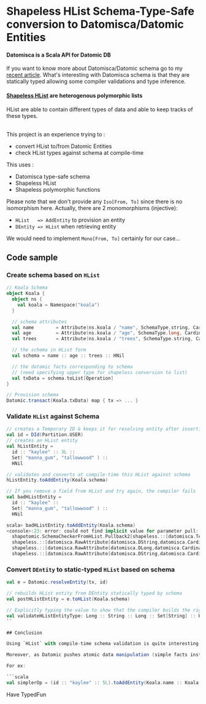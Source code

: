 # Shapeless HList Schema-Type-Safe conversion to Datomisca/Datomic Entities

#### Datomisca is a Scala API for Datomic DB

If you want to know more about Datomisca/Datomic schema go to my [recent article](http://mandubian.com/2013/03/04/datomisca-schema/). What's interesting with Datomisca schema is that they are statically typed allowing some compiler validations and type inference.

#### [Shapeless HList](https://github.com/milessabin/shapeless) are heterogenous polymorphic lists 

HList are able to contain different types of data and able to keep tracks of these types.

<br/>
This project is an experience trying to :

- convert HList to/from Datomic Entities
- check HList types against schema at compile-time

This uses :

- Datomisca type-safe schema
- Shapeless HList
- Shapeless polymorphic functions

Please note that we don't provide any `Iso[From, To]` since there is no isomorphism here.
Actually, there are 2 monomorphisms (injective):

- `HList   => AddEntity` to provision an entity 
- `DEntity => HList` when retrieving entity

We would need to implement `Mono[From, To]` certainly for our case...

## Code sample

### Create schema based on `HList`

```scala
// Koala Schema
object Koala {
  object ns {
    val koala = Namespace("koala")
  }

  // schema attributes
  val name        = Attribute(ns.koala / "name", SchemaType.string, Cardinality.one).withDoc("Koala's name")
  val age         = Attribute(ns.koala / "age", SchemaType.long, Cardinality.one).withDoc("Koala's age")
  val trees       = Attribute(ns.koala / "trees", SchemaType.string, Cardinality.many).withDoc("Koala's trees")

  // the schema in HList form
  val schema = name :: age :: trees :: HNil

  // the datomic facts corresponding to schema 
  // (need specifying upper type for shapeless conversion to list)
  val txData = schema.toList[Operation]
}

// Provision schema
Datomic.transact(Koala.txData) map { tx => ... }
```

### Validate `HList` against Schema

```scala
// creates a Temporary ID & keeps it for resolving entity after insertion
val id = DId(Partition.USER)
// creates an HList entity 
val hListEntity = 
  id :: "kaylee" :: 3L :: 
  Set( "manna_gum", "tallowwood" ) :: 
  HNil

// validates and converts at compile-time this HList against schema
hListEntity.toAddEntity(Koala.schema)

// If you remove a field from HList and try again, the compiler fails
val badHListEntity = 
  id :: "kaylee" :: 
  Set( "manna_gum", "tallowwood" ) :: 
  HNil

scala> badHListEntity.toAddEntity(Koala.schema)
<console>:23: error: could not find implicit value for parameter pull: 
  shapotomic.SchemaCheckerFromHList.Pullback2[shapeless.::[datomisca.TempId,shapeless.::[String,shapeless.::[scala.collection.immutable.Set[String],shapeless.HNil]]],
  shapeless.::[datomisca.RawAttribute[datomisca.DString,datomisca.CardinalityOne.type],
  shapeless.::[datomisca.RawAttribute[datomisca.DLong,datomisca.CardinalityOne.type],
  shapeless.::[datomisca.RawAttribute[datomisca.DString,datomisca.CardinalityMany.type],shapeless.HNil]]],datomisca.AddEntity]
```

### Convert `DEntity` to static-typed `HList` based on schema

```scala
val e = Datomic.resolveEntity(tx, id)

// rebuilds HList entity from DEntity statically typed by schema
val postHListEntity = e.toHList(Koala.schema)

// Explicitly typing the value to show that the compiler builds the right typed HList from schema
val validateHListEntityType: Long :: String :: Long :: Set[String] :: HNil = postHListEntity
``

## Conclusion

Using `HList` with compile-time schema validation is quite interesting because it provides a very basic and versatile data structure to manipulate Datomic entities in a type-safe style.

Moreover, as Datomic pushes atomic data manipulation (simple facts instead of full entities), it's really cool to use `HList` instead of rigid static structure such as case-class. 

For ex:

```scala
val simplerOp = (id :: "kaylee" :: 5L).toAddEntity(Koala.name :: Koala.age :: HNil)
```

Have TypedFun